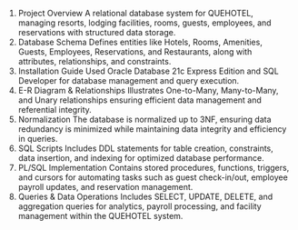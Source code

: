 1. Project Overview
A relational database system for QUEHOTEL, managing resorts, lodging facilities, rooms, guests, employees, and reservations with structured data storage.
2. Database Schema
Defines entities like Hotels, Rooms, Amenities, Guests, Employees, Reservations, and Restaurants, along with attributes, relationships, and constraints.
3. Installation Guide
Used Oracle Database 21c Express Edition and SQL Developer for database management and query execution.
4. E-R Diagram & Relationships
Illustrates One-to-Many, Many-to-Many, and Unary relationships ensuring efficient data management and referential integrity.
5. Normalization
The database is normalized up to 3NF, ensuring data redundancy is minimized while maintaining data integrity and efficiency in queries.
6. SQL Scripts
Includes DDL statements for table creation, constraints, data insertion, and indexing for optimized database performance.
7. PL/SQL Implementation
Contains stored procedures, functions, triggers, and cursors for automating tasks such as guest check-in/out, employee payroll updates, and reservation management.
8. Queries & Data Operations
Includes SELECT, UPDATE, DELETE, and aggregation queries for analytics, payroll processing, and facility management within the QUEHOTEL system.
